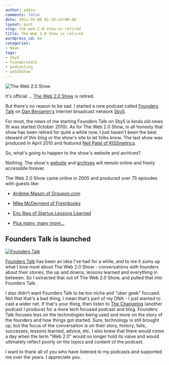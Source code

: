 ```yaml
---
author: admin
comments: false
date: 2011-02-06 01:30:42+00:00
layout: post
slug: the-web-2-0-show-is-retired
title: The Web 2.0 Show is retired
wordpress_id: 64
categories:
- News
tags:
- 5by5
- founderstalk
- podcasting
- web20show
---
```


![The Web 2.0 Show](http://adamstacoviak.com/wp-content/uploads/2011/05/web20show.png)





It's official ... [The Web 2.0 Show](http://web20show.com/) is retired.





But there's no reason to be sad. I started a new podcast called [Founders Talk](http://5by5.tv/founderstalk) on [Dan Benjamin's](http://danbenjamin.com/) internet broadcast network [5by5](http://5by5.tv/).





For most, the news of me starting Founders Talk on 5by5 is kinda old news (It was started October 2010). As for The Web 2.0 Show, in all honesty that show has been retired for quite a while now. I just haven't been the best steward of this blog or the show's site to let folks know. The last show was produced in April 2010 and featured [Neil Patel of KISSmetrics](http://web20show.com/2010/04/episode-74-neil-patel/).





So, what's going to happen to the show's website and archives?





Nothing. The show's [website](http://web20show.com/) and [archives](http://web20show.buzzsprout.com/) will remain online and freely accessible forever.





The Web 2.0 Show came online in 2005 and produced over 75 episodes with guests like:







  * [Andrew Mason of Groupon.com](http://web20show.com/2009/11/episode-59-andrew-mason-and-groupon-com/)


  * [Mike McDerment of Freshbooks](http://web20show.com/2010/01/episode-66-mike-mcderment/)


  * [Eric Ries of Startup Lessons Learned](http://web20show.com/2010/03/episode-72-the-lean-startup-eric-ries/)


  * [Plus many, many more...](http://web20show.com/archives/)





## Founders Talk is launched





[![Founders Talk](http://adamstacoviak.com/wp-content/uploads/2011/05/founderstalk-large.jpeg)](http://5by5.tv/founderstalk)





[Founders Talk](http://5by5.tv/founderstalk) has been an idea I've had for a while, and to me it sums up what I love most about The Web 2.0 Show - conversations with founders about their stories, the up and downs, lessons learned and everything in between. So I extracted that out of The Web 2.0 Show, and pulled that into Founders Talk.





I also didn't want Founders Talk to be too niche and "uber geek" focused. Not that that's a bad thing, I mean that's part of my DNA - I just wanted to cast a wider net. If that's your thing, then listen to [The Changelog](http://thechangelog.com/) (another podcast I produce) for a more tech focused podcast and blog. Founders Talk focuses less on the technologies being used and more on the story of the founders and how things got started. Sure, technology is still brought up, but the focus of the conversation is on their story, history, fails, successes, lessons learned, advice, etc. I also knew that there would come a day when the term "Web 2.0" would no longer hold its value and would ultimately reflect poorly on the topics and content of the podcast.





I want to thank all of you who have listened to my podcasts and supported me over the years. I appreciate you.



